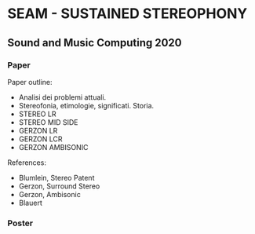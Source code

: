 # SEAM - SUSTAINED STEREOPHONY

## Sound and Music Computing 2020

### Paper

Paper outline:
 - Analisi dei problemi attuali.
 - Stereofonia, etimologie, significati. Storia.
 - STEREO LR
 - STEREO MID SIDE
 - GERZON LR
 - GERZON LCR
 - GERZON AMBISONIC

 References:
  - Blumlein, Stereo Patent
  - Gerzon, Surround Stereo
  - Gerzon, Ambisonic
  - Blauert

### Poster

